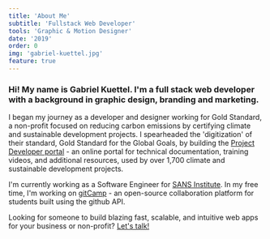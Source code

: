 ```yaml
---
title: 'About Me'
subtitle: 'Fullstack Web Developer'
tools: 'Graphic & Motion Designer'
date: '2019'
order: 0
img: 'gabriel-kuettel.jpg'
feature: true
---
```


### Hi! My name is Gabriel Kuettel. I'm a full stack web developer with a background in graphic design, branding and marketing.

I began my journey as a developer and designer working for Gold Standard, a non-profit focused on reducing carbon emissions by certifying climate and sustainable development projects. I spearheaded the 'digitization' of their standard, Gold Standard for the Global Goals, by building the <a target="_blank" href="https://globalgoals.goldstandard.org">Project Developer portal</a> - an online portal for technical documentation, training videos, and additional resources, used by over 1,700 climate and sustainable development projects.

I'm currently working as a Software Engineer for <a target="_blank" href="https://www.sans.org/">SANS Institute</a>. In my free time, I'm working on <a target="_blank" href="https://gitcamp.net">gitCamp</a> - an open-source collaboration platform for students built using the github API.

Looking for someone to build blazing fast, scalable, and intuitive web apps for your business or non-profit? <a href="mailto:gabrielkuettel@gmail.com">Let's talk!</a>